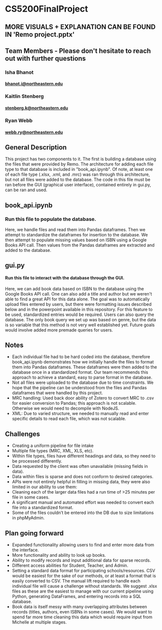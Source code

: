 # CS5200FinalProject

## MORE VISUALS + EXPLANATION CAN BE FOUND IN 'Remo project.pptx'

## Team Members - Please don't hesitate to reach out with further questions
### Isha Bhanot
#### bhanot.i@northeastern.edu
### Kaitlin Stenberg
#### stenberg.k@northeastern.edu
### Ryan Webb
#### webb.ry@northeastern.edu

## General Description
This project has two components to it. The first is building a database using the files that were provided by Remo. The architecture for adding each file type to that database is included in "book_api.ipynb". Of note, at least one of each file type (.xlsx, .xml, and .mrc) was ran through this architecture, but not all files were added to the database. The code in this file must be ran before the GUI (graphical user interface), contained entirely in gui.py, can be ran and used.

## book_api.ipynb
### Run this file to populate the database.
Here, we handle files and read them into Pandas dataframes. Then we attempt to standardize the dataframes for insertion to the database. We then attempt to populate missing values based on ISBN using a Google Books API call. Then values from the Pandas dataframes are extracted and added to the database.

## gui.py
#### Run this file to interact with the database through the GUI. 
Here, we can add book data based on ISBN to the database using the Google Books API call. One can also add a title and author but we weren't able to find a great API for this data alone. The goal was to automatically upload files entered by users, but there were formatting issues described below and in the powerpoint available in this repository. For this feature to be used, standardized entries would be required. Users can also query the database. The only book query we set up was based on genre, but the data is so variable that this method is not very well established yet. Future goals would involve added more premade queries for users.

## Notes
- Each individual file had to be hard coded into the database, therefore book_api.ipynb demonstrates how we initially handle the files to format them into Pandas dataframes. These dataframes were then added to the database once in a standardized format. Our team recommends this approach to achieve a standard, easy to parse format in the database.
- Not all files were uploaded to the database due to time constraints. We hope that the pipeline can be understood from the files and Pandas dataframes that were handled by this project.
- MRC handling: Used back door ability of Zotero to convert MRC to .csv for easier conversion to Pandas; this approach is not scalable. Otherwise we would need to decompile with NodeJS.
- XML: Due to varied structure, we needed to manually read and enter specific details to read each file, which was not scalable.

## Challenges
- Creating a uniform pipeline for file intake
- Multiple file types (MRC, XML, XLS, etc).
- Within file types, files have different headings and data, so they need to be processed differently.
- Data requested by the client was often unavailable (missing fields in data).
- Data within files is sparse and does not conform to desired categories.
- APIs were not entirely helpful in filling in missing data, they were also limited in our ability to use them:
- Cleaning each of the larger data files had a run time of >25 minutes per file in some cases.
- A significant manual and automated effort was needed to convert each file into a standardized format.
- Some of the files couldn’t be entered into the DB due to size limitations in phpMyAdmin.

## Plan going forward
- Expanded functionality allowing users to find and enter more data from the interface.
- More functionality and ability to look up books.
- Ability to modify records and input additional data for sparse records.
- Different access abilities for Student, Teacher, and Admin.
- Setting a standard data format for participating schools/resources. CSV would be easiest for the sake of our methods, or at least a format that is easily converted to CSV. The manual lift required to handle each individual file will cause a challenge without standards. We suggest .xlsx files as these are the easiest to manage with our current pipeline using Python, generating DataFrames, and entering records into a SQL database.
- Book data is itself messy with many overlapping attributes between records (titles, authors, even ISBNs in some cases). We would want to spend far more time cleaning this data which would require input from Michelle at multiple stages.
